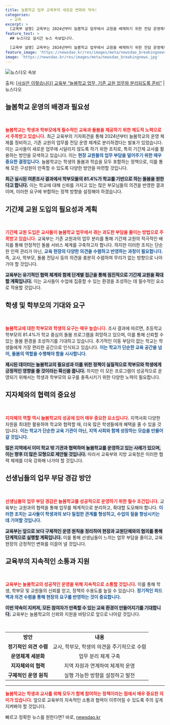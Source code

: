 ```yaml
---
title: 늘봄학교 업무 교육부의 새로운 변화와 약속!
categories:
  - 교육
excerpt: >
  [교육부 설명] 교육부는 2024년부터 늘봄학교 업무에서 교원을 배제하기 위한 전담 운영체제를 구축할 계획이…
feature_text: >
  ## 뉴스다오 실시간 뉴스 속보입니다.

  [교육부 설명] 교육부는 2024년부터 늘봄학교 업무에서 교원을 배제하기 위한 전담 운영체제를 구축할 계획이…
feature_image: 'https://newsdao.kr/res/images/meta/newsdao_breakingnews.jpg'
image: 'https://newsdao.kr/res/images/meta/newsdao_breakingnews.jpg'
---
```


![뉴스다오 속보](https://newsdao.kr/res/images/meta/newsdao_breakingnews.jpg)

<p>출처: <a href="https://newsdao.kr/3059" rel="dofollow">[사실은 이렇습니다] 교육부 “늘봄학교 업무, 기존 교원 업무와 분리되도록 준비”</a> | 뉴스다오</p>

<h2 data-ke-size="size26">늘봄학교 운영의 배경과 필요성</h2>

<p data-ke-size="size16">&nbsp;</p>

<b><span style="color: #ee2323;">늘봄학교는 학생과 학부모에게 필수적인 교육과 돌봄을 제공하기 위한 제도적 노력으로서 주목받고 있습니다.</span></b> 최근 교육부의 기자회견을 통해 2024년부터 늘봄학교의 운영 체제를 정비하고, 기존 교원의 업무를 전담 운영 체계로 분리하겠다는 발표가 있었습니다. 이는 교사들이 새로운 업무에 시달리지 않도록 하기 위한 조치로, 특히 기간제 교사를 활용하는 방안을 모색하고 있습니다. 이는 <b><span style="color: #1a5490;">현장 교원들의 업무 부담을 덜어주기 위한 매우 중요한 결정입니다.</span></b> 늘봄학교는 학생의 돌봄과 학습을 모두 포함하는 정책으로, 이를 통해 모든 구성원이 만족할 수 있도록 다양한 방안을 마련할 것입니다. 

<b><span style="background-color: #21538527;">최근 실시된 여론조사 결과에서 학부모들의 81.4%가 학교를 기반으로 하는 돌봄을 원한다고 합니다.</span></b> 이는 학교에 대해 신뢰를 가지고 있는 많은 부모님들의 의견을 반영한 결과이며, 이러한 요구에 부합하는 정책 방향을 설정해야 하겠습니다. 

<h2 data-ke-size="size26">기간제 교원 도입의 필요성과 계획</h2>

<p data-ke-size="size16">&nbsp;</p>

<b><span style="color: #ee2323;">기간제 교원 도입은 교사들이 늘봄학교 업무에서 겪는 과도한 부담을 줄이는 방법으로 주목받고 있습니다.</span></b> 교육부는 기존 교원과의 업무 분리를 통해 기간제 교원의 적극적인 배치를 통해 안정적인 돌봄 서비스 체계를 구축하고자 합니다. 하지만 이러한 조치는 단순한 인력 관리가 아닌, <b><span style="color: #1a5490;">교육 현장의 다양한 의견을 수렴하고 반영하는 과정이 필요합니다.</span></b> 즉, 교사, 학부모, 돌봄 전담사 등의 의견을 충분히 수렴하여 무리가 없는 방향으로 나아가야 할 것입니다.

<b><span style="background-color: #21538527;">교육부는 유기적인 협력 체계와 함께 단계별 접근을 통해 점진적으로 기간제 교원을 확대할 계획입니다.</span></b> 이는 교사들이 수업에 집중할 수 있는 환경을 조성하는 데 필수적인 요소로 작용할 것입니다.

<h2 data-ke-size="size26">학생 및 학부모의 기대와 요구</h2>

<p data-ke-size="size16">&nbsp;</p>

<b><span style="color: #ee2323;">늘봄학교에 대한 학부모와 학생의 요구는 매우 높습니다.</span></b> 조사 결과에 따르면, 초등학교 학부모의 81.4%가 학교 중심의 돌봄 프로그램을 희망하고 있으며, 이를 통해 신뢰할 수 있는 돌봄 환경을 조성하기를 기대하고 있습니다. 추가적인 이동 부담이 없는 학교는 학생들에게 가장 편리한 공간으로 인식되고 있습니다. <b><span style="color: #1a5490;">이는 학교가 단순한 교육 공간을 넘어, 돌봄의 역할을 수행해야 함을 시사합니다.</span></b>

<b><span style="background-color: #21538527;">제시된 데이터는 늘봄학교의 필요성과 이를 위한 정책이 실질적으로 학부모와 학생에게 긍정적인 영향을 줄 것이라는 확신을 줍니다.</span></b> 하지만 이 모든 프로그램이 성공적으로 운영되기 위해서는 학생과 학부모의 요구를 충족시키기 위한 다양한 노력이 필요합니다.

<h2 data-ke-size="size26">지자체와의 협력의 중요성</h2>

<p data-ke-size="size16">&nbsp;</p>

<b><span style="color: #ee2323;">지자체의 역할 역시 늘봄학교의 성공에 있어 매우 중요한 요소입니다.</span></b> 지역사회 다양한 자원을 최대한 활용하여 학교와 협력할 때, 더욱 많은 학생들에게 혜택을 줄 수 있을 것입니다. <b><span style="color: #1a5490;">이는 학교가 단순한 교육 기관이 아닌, 지역 사회와 함께 성장하는 모습을 만들어 갈 것입니다.</span></b>

<b><span style="background-color: #21538527;">많은 지역에서 이미 학교 밖 기관과 협력하며 늘봄학교를 운영하고 있는 사례가 있으며, 이는 향후 더 많은 모형으로 제안될 것입니다.</span></b> 따라서 교육부와 지방 교육청은 이러한 협력 체제를 더욱 강화해 나가야 할 것입니다.

<h2 data-ke-size="size26">선생님들의 업무 부담 경감 방안</h2>

<p data-ke-size="size16">&nbsp;</p>

<b><span style="color: #ee2323;">선생님들의 업무 부담 경감은 늘봄학교를 성공적으로 운영하기 위한 필수 조건입니다.</span></b> 교육부는 교원과의 협력을 통해 업무를 체계적으로 분리하고, 확대할 도모해야 합니다. <b><span style="color: #1a5490;">이러한 조치는 교사들이 학생과의 보다 밀접한 관계를 형성하고, 수업의 질을 향상시키는 데 기여할 것입니다.</span></b>

<b><span style="background-color: #21538527;">교육부는 앞으로 보다 구체적인 운영 원칙을 정리하여 현장과 교원단체와의 협의를 통해 단계적으로 실행할 계획입니다.</span></b> 이를 통해 선생님들이 느끼는 업무 부담을 줄이고, 교육 현장의 긍정적인 변화를 이끌어 낼 것입니다.

<h2 data-ke-size="size26">교육부의 지속적인 소통과 지원</h2>

<p data-ke-size="size16">&nbsp;</p>

<b><span style="color: #ee2323;">교육부는 늘봄학교의 성공적인 운영을 위해 지속적으로 소통할 것입니다.</span></b> 이를 통해 학생, 학부모 및 교원들의 신뢰를 얻고, 정책의 수용도를 높일 수 있습니다. <b><span style="color: #1a5490;">정기적인 피드백과 의견 수렴을 통해 현장의 요구를 반영하는 것이 중요합니다.</span></b>

<b><span style="background-color: #21538527;">이번 약속이 지켜져, 모든 참여자가 만족할 수 있는 교육 환경이 만들어지기를 기대합니다.</span></b> 교육부는 늘봄학교의 신뢰와 지원을 바탕으로 앞으로 나아갈 것입니다.

<p data-ke-size="size16">&nbsp;</p>

<table style="width: 100%; border-collapse: collapse;">
  <tr>
    <td style="text-align: center; height: 17px;"><b>방안</b></td>
    <td style="text-align: center; height: 17px;"><b>내용</b></td>
  </tr>
  <tr>
    <td style="text-align: center; height: 17px;"><b>정기적인 의견 수렴</b></td>
    <td style="text-align: center; height: 17px;">교사, 학부모, 학생의 의견을 주기적으로 수렴</td>
  </tr>
  <tr>
    <td style="text-align: center; height: 17px;"><b>운영체계 세분화</b></td>
    <td style="text-align: center; height: 17px;">업무 분리 체계 구축</td>
  </tr>
  <tr>
    <td style="text-align: center; height: 17px;"><b>지자체와의 협력</b></td>
    <td style="text-align: center; height: 17px;">지역 자원과 연계하여 체계적 운영</td>
  </tr>
  <tr>
    <td style="text-align: center; height: 17px;"><b>구체적인 운영 원칙</b></td>
    <td style="text-align: center; height: 17px;">실행 가능한 방향을 설정하고 발전</td>
  </tr>
</table>

<hr /> 

<b><span style="color: #ee2323;">늘봄학교는 학생과 교사를 위해 모두가 함께 참여하는 정책이라는 점에서 매우 중요한 의미가 있습니다.</span></b> 앞으로 교육부의 지속적인 소통과 협력이 이루어질 수 있도록 주의 깊게 지켜봐야 할 것입니다. 

빠르고 정확한 뉴스를 원한다면? 바로, <a href="https://newsdao.kr" rel="dofollow">newsdao.kr</a>


